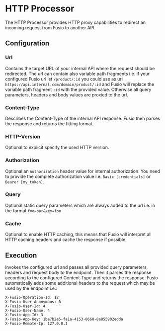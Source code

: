 
# HTTP Processor

The HTTP Processor provides HTTP proxy capabilities to redirect an incoming request
from Fusio to another API.

## Configuration

### Url

Contains the target URL of your internal API where the request should be redirected.
The url can contain also variable path fragments i.e. if your configured Fusio url ist `/product/:id`
you could use as url `https://api.internal.com/domain/product/:id` and Fusio will replace
the variable path fragment `:id` with the provided value. Otherwise all query parameters,
headers and body values are proxied to the url.

### Content-Type

Describes the Content-Type of the internal API response. Fusio then parses the response and
returns the fitting format.

### HTTP-Version

Optional to explicit specify the used HTTP version.

### Authorization

Optional an `Authorization` header value for internal authorization. You need to provide the
complete authorization value i.e. `Basic [credentials]` or `Bearer [my_token]`.

### Query

Optional static query parameters which are always added to the url i.e. in the format
`foo=bar&key=foo`

### Cache

Optional to enable HTTP caching, this means that Fusio will interpret all HTTP caching headers
and cache the response if possible.

## Execution

Invokes the configured url and passes all provided query parameters, headers and request body to the
endpoint. Then it parses the response according to the configured Content-Type and returns the response.
Fusio automatically adds some additional headers to the request which may be used by the endpoint i.e.:

```http
X-Fusio-Operation-Id: 12
X-Fusio-User-Anonymous: 0
X-Fusio-User-Id: 4
X-Fusio-User-Name: 4
X-Fusio-App-Id: 3
X-Fusio-App-Key: 1ba7b2e5-fa1a-4153-8668-8a855902edda
X-Fusio-Remote-Ip: 127.0.0.1
```
